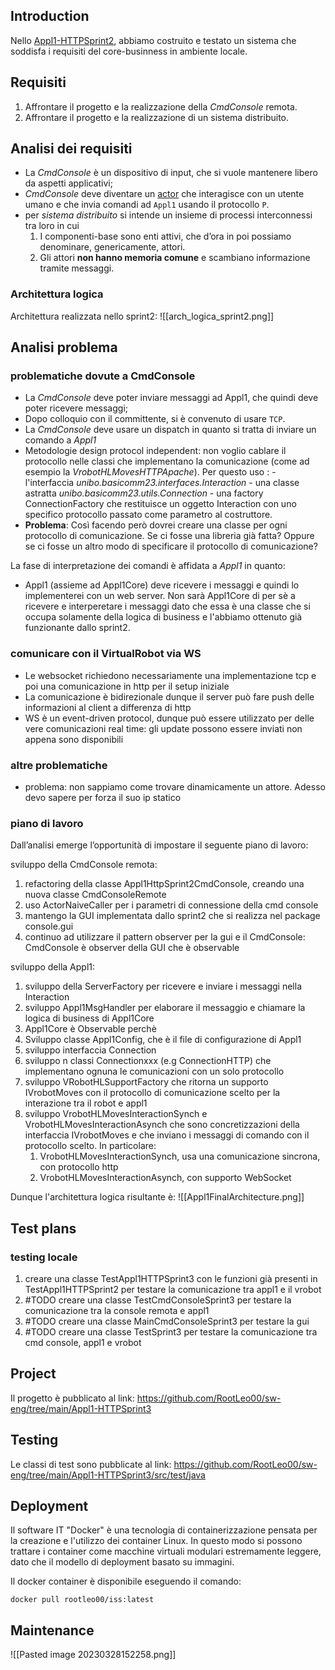 ## Introduction
Nello [Appl1-HTTPSprint2](file:///home/leo/github/sw-eng/issLab23/iss23Material/html/Appl1-HTTPSprint2.html#appl1-httpsprint2), abbiamo costruito e testato un sistema che soddisfa i requisiti del core-businness in ambiente locale.

## Requisiti
1.  Affrontare il progetto e la realizzazione della _CmdConsole_ remota.
2.  Affrontare il progetto e la realizzazione di un sistema distribuito.

## Analisi dei requisiti
- La _CmdConsole_ è un dispositivo di input, che si vuole mantenere libero da aspetti applicativi;
- _CmdConsole_ deve diventare un [actor](file:///home/leo/github/sw-eng/issLab23/iss23Material/html/unibo.basicomm23.html#verso-gli-attori) che interagisce con un utente umano e che invia comandi ad `Appl1` usando il protocollo `P`.
- per _sistema distribuito_ si intende un insieme di processi interconnessi tra loro in cui 
	1. I componenti-base sono enti attivi, che d’ora in poi possiamo denominare, genericamente, attori.
	2. Gli attori **non hanno memoria comune** e scambiano informazione tramite messaggi.


### Architettura logica
Architettura realizzata nello sprint2:
![[arch_logica_sprint2.png]]

## Analisi problema

### problematiche dovute a CmdConsole
- La _CmdConsole_ deve poter inviare messaggi ad Appl1, che quindi deve poter ricevere messaggi;
- Dopo colloquio con il committente, si è convenuto di usare `TCP`.
- La _CmdConsole_ deve usare un dispatch in quanto si tratta di inviare un comando a _Appl1_
-  Metodologie design protocol independent: non voglio cablare il protocollo nelle classi che implementano la comunicazione (come ad esempio la *VrobotHLMovesHTTPApache*). Per questo uso :
		- l'interfaccia *unibo.basicomm23.interfaces.Interaction*
		- una classe astratta *unibo.basicomm23.utils.Connection* 
		- una factory ConnectionFactory che restituisce un oggetto Interaction con uno specifico protocollo passato come parametro al costruttore.
- **Problema**: Così facendo però dovrei creare una classe per ogni protocollo di comunicazione. Se ci fosse una libreria già fatta? Oppure se ci fosse un altro modo di specificare il protocollo di comunicazione?


La fase di interpretazione dei comandi è affidata a _Appl1_ in quanto:
- Appl1 (assieme ad Appl1Core) deve ricevere i messaggi e quindi lo implementerei con un web server. Non sarà Appl1Core di per sè a ricevere e interperetare i messaggi dato che essa è una classe che si occupa solamente della logica di business e l'abbiamo ottenuto già funzionante dallo sprint2.


### comunicare con il VirtualRobot via WS
- Le websocket richiedono necessariamente una implementazione tcp e poi una comunicazione in http per il setup iniziale
- La comunicazione è bidirezionale dunque il server può fare push delle informazioni al client a differenza di http 
- WS è un event-driven protocol, dunque può essere utilizzato per delle vere comunicazioni real time: gli update possono essere inviati non appena sono disponibili

### altre problematiche
- problema: non sappiamo come trovare dinamicamente un attore. Adesso devo sapere per forza il suo ip statico

### piano di lavoro
Dall’analisi emerge l’opportunità di impostare il seguente piano di lavoro:

sviluppo della CmdConsole remota:
1. refactoring della classe Appl1HttpSprint2CmdConsole, creando una nuova classe CmdConsoleRemote
2. uso ActorNaiveCaller per i parametri di connessione della cmd console
3. mantengo la GUI implementata dallo sprint2 che si realizza nel package console.gui
4. continuo ad utilizzare il pattern observer per la gui e il CmdConsole: CmdConsole è observer della GUI che è observable

sviluppo della Appl1:
1. sviluppo della ServerFactory per ricevere e inviare i messaggi nella Interaction
2. sviluppo Appl1MsgHandler per elaborare il messaggio e chiamare la logica di business di Appl1Core 
3. Appl1Core è Observable perchè
4. Sviluppo classe Appl1Config, che è il file di configurazione di Appl1
5. sviluppo interfaccia Connection
6. sviluppo n classi Connectionxxx (e.g ConnectionHTTP) che implementano ognuna le comunicazioni con un solo protocollo
7. sviluppo VRobotHLSupportFactory che ritorna un supporto IVrobotMoves con il protocollo di comunicazione scelto per la interazione tra il robot e appl1
8. sviluppo VrobotHLMovesInteractionSynch e VrobotHLMovesInteractionAsynch che sono concretizzazioni della interfaccia IVrobotMoves e che inviano i messaggi di comando con il protocollo scelto. In particolare:
	1. VrobotHLMovesInteractionSynch, usa una comunicazione sincrona, con protocollo http
	2. VrobotHLMovesInteractionAsynch, con supporto WebSocket

Dunque l'architettura logica risultante è:
![[Appl1FinalArchitecture.png]]
## Test plans

### testing locale
1. creare una classe TestAppl1HTTPSprint3 con le funzioni già presenti in TestAppl1HTTPSprint2 per testare la comunicazione tra appl1 e il vrobot
2. #TODO creare una classe TestCmdConsoleSprint3 per testare la comunicazione tra la console remota e appl1
3. #TODO creare una classe MainCmdConsoleSprint3 per testare la gui
4.  #TODO creare una classe TestSprint3 per testare la comunicazione tra cmd console, appl1 e vrobot

## Project
Il progetto è pubblicato al link: https://github.com/RootLeo00/sw-eng/tree/main/Appl1-HTTPSprint3

## Testing
Le classi di test sono pubblicate al link: https://github.com/RootLeo00/sw-eng/tree/main/Appl1-HTTPSprint3/src/test/java


## Deployment
Il software IT "Docker" è una tecnologia di containerizzazione pensata per la creazione e l'utilizzo dei container Linux. In questo modo si possono trattare i container come macchine virtuali modulari estremamente leggere, dato che il modello di deployment basato su immagini.

Il docker container è disponibile eseguendo il comando:
```
docker pull rootleo00/iss:latest
```

## Maintenance


![[Pasted image 20230328152258.png]]